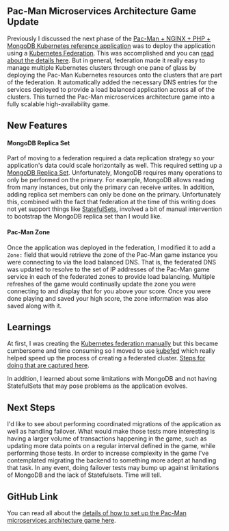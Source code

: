 <!--
.. title: Pac-Man Application Using Kubernetes Federation
.. slug: pac-man-application-using-kubernetes-federation
.. date: 2017-03-10 17:33:34 UTC-08:00
.. tags: kubernetes,nginx,mongodb,pacman,game,gce,google compute engine
.. category: kubernetes
.. link:
.. description: Pac-Man Application deployed on federated Kubernetes cluster
.. type: text
-->

## Pac-Man Microservices Architecture Game Update

Previously I discussed the next phase of the
[Pac-Man + NGINX + PHP + MongoDB Kubernetes reference application](/posts/pacman-nginx-app/)
was to deploy the application using a
[Kubernetes Federation](https://kubernetes.io/docs/user-guide/federation/).
This was accomplished and you can
[read about the details here](https://github.com/font/k8s-example-apps/blob/master/pacman-nginx-app/docs/pacman-nginx-app-federated-cluster.md).
But in general, federation made it really easy to
manage multiple Kubernetes clusters through one pane of glass by deploying the Pac-Man Kubernetes
resources onto the clusters that are part of the federation. It automatically added the necessary
DNS entries for the services deployed to provide a load balanced application across all of the
clusters. This turned the Pac-Man microservices architecture game into a fully scalable
high-availability game.

## New Features

#### MongoDB Replica Set

Part of moving to a federation required a data replication strategy so your application's data could
scale horizontally as well. This required setting up a
[MongoDB Replica Set](https://docs.mongodb.com/manual/replication/). Unfortunately, MongoDB requires
many operations to only be performed on the primary. For example, MongoDB allows reading from many
instances, but only the primary can receive writes. In addition, adding replica set members can only
be done on the primary. Unfortunately this, combined with the fact that federation at the time of
this writing does not yet support things like
[StatefulSets](https://kubernetes.io/docs/concepts/abstractions/controllers/statefulsets/),
involved a bit of manual intervention to bootstrap the MongoDB replica set than I would like.

#### Pac-Man Zone

Once the application was deployed in the federation, I modified it to add a `Zone:` field that would
retrieve the zone of the Pac-Man game instance you were connecting to via the load balanced DNS.
That is, the federated DNS was updated to resolve to the set of IP addresses of the Pac-Man
game service in each of the federated zones to provide load balancing. Multiple refreshes of
the game would continually update the zone you were connecting to and display that for you
above your score. Once you were done playing and saved your high score, the zone
information was also saved along with it.

## Learnings

At first, I was creating the
[Kubernetes federation manually](https://github.com/font/kubernetes-cluster-federation/tree/v1.5.3)
but this became cumbersome and time consuming so I moved to use
[kubefed](https://kubernetes.io/docs/admin/federation/kubefed/) which really helped speed up
the process of creating a federated cluster.
[Steps for doing that are captured here](https://github.com/font/k8s-example-apps/blob/master/pacman-nginx-app/docs/kubernetes-cluster-federation.md).

In addition, I learned about some limitations with MongoDB and not having StatefulSets that may pose
problems as the application evolves.

## Next Steps

I'd like to see about performing coordinated migrations of the application as well as handling
failover. What would make those tests more interesting is having a larger volume of transactions
happening in the game, such as updating more data points on a regular interval defined in the game,
while performing those tests. In order to increase complexity in the game I've contemplated
migrating the backend to something more adept at handling that task. In any event, doing failover
tests may bump up against limitations of MongoDB and the lack of Statefulsets. Time will tell.


## GitHub Link

You can read all about the
[details of how to set up the Pac-Man microservices architecture game here](
https://github.com/font/k8s-example-apps/blob/master/pacman-nginx-app/docs/pacman-nginx-app-federated-cluster.md).
